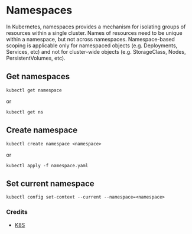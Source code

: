 # Namespaces

In Kubernetes, namespaces provides a mechanism for isolating groups of resources within a single cluster. Names of resources need to be unique within a namespace, but not across namespaces. Namespace-based scoping is applicable only for namespaced objects (e.g. Deployments, Services, etc) and not for cluster-wide objects (e.g. StorageClass, Nodes, PersistentVolumes, etc).

## Get namespaces

`kubectl get namespace`

or

`kubectl get ns`

## Create namespace

`kubectl create namespace <namespace>`

or

`kubectl apply -f namespace.yaml`

## Set current namespace

`kubectl config set-context --current --namespace=<namespace>`

### Credits
- [K8S](https://kubernetes.io/docs/concepts/overview/working-with-objects/namespaces/)